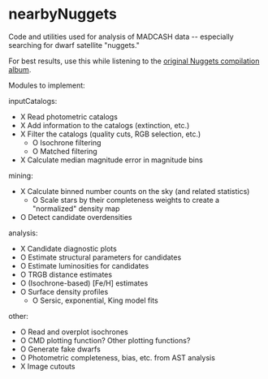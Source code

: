 # nearbyNuggets
Code and utilities used for analysis of MADCASH data -- especially searching for dwarf satellite "nuggets."

For best results, use this while listening to the [original Nuggets compilation album](https://en.wikipedia.org/wiki/Nuggets:_Original_Artyfacts_from_the_First_Psychedelic_Era,_1965%E2%80%931968).

Modules to implement:

inputCatalogs:
- X Read photometric catalogs
- X Add information to the catalogs (extinction, etc.)
- X Filter the catalogs (quality cuts, RGB selection, etc.)
    - O Isochrone filtering
    - O Matched filtering
- X Calculate median magnitude error in magnitude bins

mining:
- X Calculate binned number counts on the sky (and related statistics)
    - O Scale stars by their completeness weights to create a "normalized" density map
- O Detect candidate overdensities

analysis:
- X Candidate diagnostic plots
- O Estimate structural parameters for candidates
- O Estimate luminosities for candidates
- O TRGB distance estimates
- O (Isochrone-based) [Fe/H] estimates
- O Surface density profiles
    - O Sersic, exponential, King model fits

other:
- O Read and overplot isochrones
- O CMD plotting function? Other plotting functions?
- O Generate fake dwarfs
- O Photometric completeness, bias, etc. from AST analysis
- X Image cutouts
